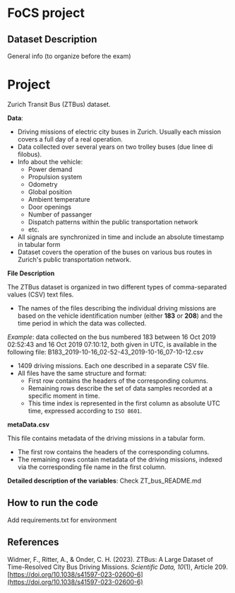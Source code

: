 # FoCS project

## Dataset Description

General info (to organize before the exam)

# Project

Zurich Transit Bus (ZTBus) dataset. 

**Data**:

- Driving missions of electric city buses in Zurich. Usually each mission covers a full day of a real operation.
- Data collected over several years on two trolley buses (due linee di filobus).
- Info about the vehicle:
    - Power demand
    - Propulsion system
    - Odometry
    - Global position
    - Ambient temperature
    - Door openings
    - Number of passanger
    - Dispatch patterns within the public transportation network
    - etc.
- All signals are synchronized in time and include an absolute timestamp in tabular form
- Dataset covers the operation of the buses on various bus routes in Zurich's public transportation network.

**File Description**

The ZTBus dataset is organized in two different types of comma-separated values (CSV) text files.

- The names of the files describing the individual driving missions are based on the vehicle identification number (either **183** or **208**) and the time period in which the data was collected.

*Example*: data collected on the bus numbered 183 between 16 Oct 2019 02:52:43 and 16 Oct 2019 07:10:12, both given in UTC, is available in the following file: B183_2019-10-16_02-52-43_2019-10-16_07-10-12.csv
    
- 1409 driving missions. Each one described in a separate CSV file.
- All files have the same structure and format:
    - First row contains the headers of the corresponding columns.
    - Remaining rows describe the set of data samples recorded at a specific moment in time.
    - This time index is represented in the first column as absolute UTC time, expressed according to `ISO 8601`.

**metaData.csv**

This file contains metadata of the driving missions in a tabular form. 

- The first row contains the headers of the corresponding columns.
- The remaining rows contain metadata of the driving missions, indexed via the corresponding file name in the first column.

**Detailed description of the variables**: Check ZT_bus_README.md


## How to run the code

Add requirements.txt for environment

## References

Widmer, F., Ritter, A., & Onder, C. H. (2023). ZTBus: A Large Dataset of Time-Resolved City Bus Driving Missions. *Scientific Data, 10*(1), Article 209. [https://doi.org/10.1038/s41597-023-02600-6](https://doi.org/10.1038/s41597-023-02600-6)
